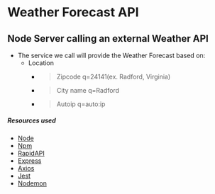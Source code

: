 # Weather Forecast API

## Node Server calling an external Weather API

-   The service we call will provide the Weather Forecast based on:
    -   Location
        -   > Zipcode q=24141(ex. Radford, Virginia)
        -   > City name q=Radford
        -   > Autoip q=auto:ip

##### Resources used

-   [Node](https://nodejs.org/en/)
-   [Npm](https://www.npmjs.com)
-   [RapidAPI](https://www.rapidapi.com)
-   [Express](https://expressjs.com)
-   [Axios](https://axios-http.com)
-   [Jest](https://jestjs.io)
-   [Nodemon](https://www.npmjs.com/package/nodemon)
